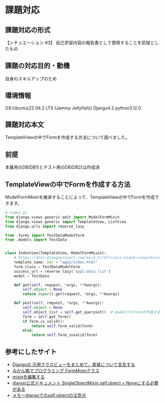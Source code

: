 # 課題対応

## 課題対応の形式

【シチュエーション #3】
自己学習内容の報告書として使用することを前提としたもの

## 課題の対応目的・動機

自身のスキルアップのため

## 環境情報

OS:Ubuntu(22.04.2 LTS (Jammy Jellyfish))
Django4.2
python3.12.0

## 課題対応本文

TemplateViewの中でFormを作成する方法について調べました。

## 前提

本番用のDB(DB1)とテスト用のDB(DB2)は作成済

## TemplateViewの中でFormを作成する方法

ModelFormMixinを継承することによって、TemplateViewの中でFormを作成できます。

```py
# views.py
from django.views.generic.edit import ModelFormMixin
from django.views.generic import TemplateView, ListView
from django.urls import reverse_lazy

from .forms import TestDataModelForm
from .models import TestData


class IndexView(TemplateView, ModelFormMixin):
    # https://docs.djangoproject.com/en/4.1/ref/class-based-views/mixins-single-object/
    template_name: str = "app1/index.html"
    form_class = TestDataModelForm
    success_url = reverse_lazy('app1:data_list')
    model = TestData

    def get(self, request, *args, **kwargs):
        self.object = None
        return super().get(request, *args, **kwargs)

    def post(self, request, *args, **kwargs):
        self.object = None
        self.object_list = self.get_queryset()  # modelからformを作成するために必要
        form = self.get_form()
        if form.is_valid():
            return self.form_valid(form)
        else:
            return self.form_invalid(form)
```

## 参考にしたサイト

- [Djangoの 汎用クラスビューをまとめて、実装について言及する](https://qiita.com/renjikari/items/af3e8958d2653e6f8d46)
- [みかん箱でプログラミング FormMixinクラス](https://en-junior.com/formview/#form-mixin)
- [mixinを編集する](https://man.plustar.jp/django/ref/class-based-views/mixins-editing.html)
- [django公式ドキュメント SingleObjectMixin self.object = Noneにする必要がある](https://docs.djangoproject.com/en/4.1/ref/class-based-views/mixins-single-object/#django.views.generic.detail.SingleObjectMixin.get_context_data:~:text=requires%20that%20the-,self.object,-attribute%20be%20set)
- [メモ〜djangoでのself.objectの注意点](https://qiita.com/keishi04hrikzira/items/3e07cffa247895f841a0)

